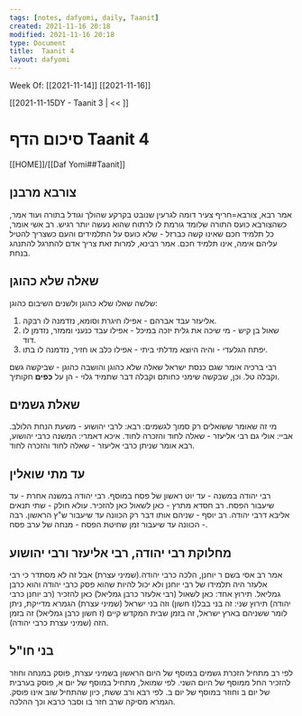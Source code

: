 ```yaml
---
tags: [notes, dafyomi, daily, Taanit] 
created: 2021-11-16 20:18
modified: 2021-11-16 20:18
type: Document
title:  Taanit 4
layout: dafyomi
---
```

Week Of: [[2021-11-14]]
[[2021-11-16]]

[[2021-11-15DY - Taanit 3 | << ]] 

# סיכום הדף  Taanit 4

[[HOME]]/[[Daf Yomi##Taanit]]

## צורבא מרבנן
אמר רבא, צורבא=חריף צעיר דומה לגרעין שנובט בקרקע שהולך וגודל בתורה
ועוד אמר, כשהצורבא כועס התורה שלומד גורמת לו לרתוח שהוא נעשה יותר רגיש.
רב אשי אומר, כל תלמיד חכם שאינו קשה כברזל - שלא כועס על התלמידים והעם כשצריך להטיל עליהם אימה, אינו תלמיד חכם.
אמר רבינא, למרות זאת צריך אדם להתרגל להתנהג בנחת. 
## שאלה שלא כהוגן
שלשה שאלו שלא כהוגן ולשנים השיבום כהוגן: 
1. אליעזר עבד אברהם - אפילו חיגרת וסומא, נזדמנה לו רבקה.
2. שאול בן קיש - מי שיכה את גלית יזכה במיכל - אפילו עבד כנעני וממזר, נזדמן לו דוד.
3. יפתח הגלעדי - והיה היוצא מדלתי ביתי - אפילו כלב או חזיר, נזדמנה לו בתו. 

רבי ברכיה אומר שגם כנסת ישראל שאלה שלא כהוגן והושבה כהוגן - שביקשה גשם וקבלה טל. וכן, שבקשה שימני כחותם וקבלה דבר שתמיד גלוי - הן על **כפים** חקותיך.
## שאלת גשמים
מי זה שאומר ששואלים רק סמוך לגשמים:
רבא: לרבי יהושוע - משעת הנחת הלולב.
אביי: אולי גם רבי אליעזר - שאלה לחוד והזכרה לחוד.
איכא דאמרי:
המשנה כרבי יהושוע, רבא אומר שניתן כרבי אליעזר - שאלה לחוד והזכרה לחוד.
## עד מתי שואלין
רבי יהודה במשנה - עד יוט ראשון של פסח במוסף.
רבי יהודה במשנה אחרת - עד שיעבור הפסח. 
רב חסדא מתרץ - כאן לשאול כאן להזכיר.
עולא חולק - שתי תנאים אליבא דרבי יהודה.
רב יוסף - שניהם אותו דבר רק הכוונה עד שיעבור ש"ץ הראשון. 
רבה - הכוונה עד שיעבור זמן שחיטת הפסח - מנחה של ערב פסח. 
## מחלוקת רבי יהודה, רבי אליעזר ורבי יהושוע
אמר רב אסי בשם ר יוחנן, הלכה כרבי יהודה.(שמיני עצרת) 
אבל זה לא מסתדר כי רבי אלעזר היה תלמידו של רבי יוחנן ולא יכול להיות שהוא פסק כרבי יהודה והוא כרבן גמליאל. 
תירוץ אחד: כאן לשאול (רבי אלעזר כרבן גמליאל) כאן להזכיר (רב יוחנן כרבי יהודה)
תירוץ שני: זה בני בבל(ז חשון) וזה בני ישראל (שמיני עצרת)
הגמרא מדייקת, ניתן לומר ששניהם בארץ ישראל, זה בזמן שבית המקדש קיים (ז חשון כרבן גמליאל) זה בזמן הזה (שמיני עצרת כרבי יהודה).
## בני חו"ל
לפי רב מתחיל הזכרת גשמים במוסף של היום הראשון בשמיני עצרת, פוסק במנחה וחוזר להזכיר החל ממוסף של היום השני.
לפי שמואל, מתחיל במוסף של יום א, פוסק בערבית של יום ב וחוזר במוסף של יום ב.
לפי רבא ורב ששת, כיון שהתחיל שוב אינו פוסק.
הגמרא מסיקה שרב חזר בו וסבר כרבא וכך ההלכה.
